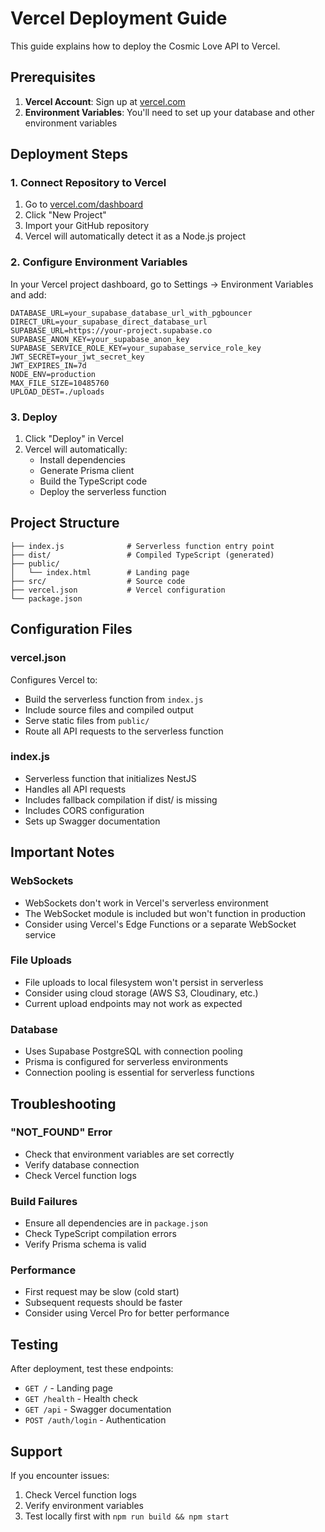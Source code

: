 # Vercel Deployment Guide

This guide explains how to deploy the Cosmic Love API to Vercel.

## Prerequisites

1. **Vercel Account**: Sign up at [vercel.com](https://vercel.com)
2. **Environment Variables**: You'll need to set up your database and other environment variables

## Deployment Steps

### 1. Connect Repository to Vercel

1. Go to [vercel.com/dashboard](https://vercel.com/dashboard)
2. Click "New Project"
3. Import your GitHub repository
4. Vercel will automatically detect it as a Node.js project

### 2. Configure Environment Variables

In your Vercel project dashboard, go to Settings → Environment Variables and add:

```
DATABASE_URL=your_supabase_database_url_with_pgbouncer
DIRECT_URL=your_supabase_direct_database_url
SUPABASE_URL=https://your-project.supabase.co
SUPABASE_ANON_KEY=your_supabase_anon_key
SUPABASE_SERVICE_ROLE_KEY=your_supabase_service_role_key
JWT_SECRET=your_jwt_secret_key
JWT_EXPIRES_IN=7d
NODE_ENV=production
MAX_FILE_SIZE=10485760
UPLOAD_DEST=./uploads
```

### 3. Deploy

1. Click "Deploy" in Vercel
2. Vercel will automatically:
   - Install dependencies
   - Generate Prisma client
   - Build the TypeScript code
   - Deploy the serverless function

## Project Structure

```
├── index.js              # Serverless function entry point
├── dist/                 # Compiled TypeScript (generated)
├── public/
│   └── index.html        # Landing page
├── src/                  # Source code
├── vercel.json           # Vercel configuration
└── package.json
```

## Configuration Files

### vercel.json
Configures Vercel to:
- Build the serverless function from `index.js`
- Include source files and compiled output
- Serve static files from `public/`
- Route all API requests to the serverless function

### index.js
- Serverless function that initializes NestJS
- Handles all API requests
- Includes fallback compilation if dist/ is missing
- Includes CORS configuration
- Sets up Swagger documentation

## Important Notes

### WebSockets
- WebSockets don't work in Vercel's serverless environment
- The WebSocket module is included but won't function in production
- Consider using Vercel's Edge Functions or a separate WebSocket service

### File Uploads
- File uploads to local filesystem won't persist in serverless
- Consider using cloud storage (AWS S3, Cloudinary, etc.)
- Current upload endpoints may not work as expected

### Database
- Uses Supabase PostgreSQL with connection pooling
- Prisma is configured for serverless environments
- Connection pooling is essential for serverless functions

## Troubleshooting

### "NOT_FOUND" Error
- Check that environment variables are set correctly
- Verify database connection
- Check Vercel function logs

### Build Failures
- Ensure all dependencies are in `package.json`
- Check TypeScript compilation errors
- Verify Prisma schema is valid

### Performance
- First request may be slow (cold start)
- Subsequent requests should be faster
- Consider using Vercel Pro for better performance

## Testing

After deployment, test these endpoints:
- `GET /` - Landing page
- `GET /health` - Health check
- `GET /api` - Swagger documentation
- `POST /auth/login` - Authentication

## Support

If you encounter issues:
1. Check Vercel function logs
2. Verify environment variables
3. Test locally first with `npm run build && npm start`
